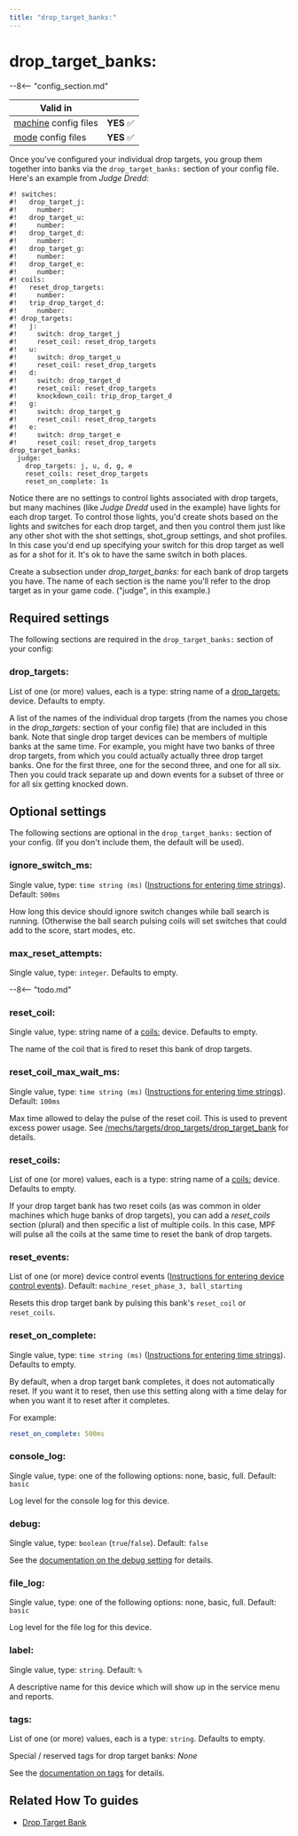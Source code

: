 ```yaml
---
title: "drop_target_banks:"
---
```


# drop_target_banks:


--8<-- "config_section.md"

| Valid in | |
|-----|:----:|
|[machine](instructions/machine_config.md) config files |**YES** :white_check_mark:|
|[mode](instructions/mode_config.md) config files|**YES** :white_check_mark:|

Once you've configured your individual drop targets, you group them
together into banks via the `drop_target_banks:` section of your config
file. Here's an example from *Judge Dredd*:

``` mpf-config
#! switches:
#!   drop_target_j:
#!     number:
#!   drop_target_u:
#!     number:
#!   drop_target_d:
#!     number:
#!   drop_target_g:
#!     number:
#!   drop_target_e:
#!     number:
#! coils:
#!   reset_drop_targets:
#!     number:
#!   trip_drop_target_d:
#!     number:
#! drop_targets:
#!   j:
#!     switch: drop_target_j
#!     reset_coil: reset_drop_targets
#!   u:
#!     switch: drop_target_u
#!     reset_coil: reset_drop_targets
#!   d:
#!     switch: drop_target_d
#!     reset_coil: reset_drop_targets
#!     knockdown_coil: trip_drop_target_d
#!   g:
#!     switch: drop_target_g
#!     reset_coil: reset_drop_targets
#!   e:
#!     switch: drop_target_e
#!     reset_coil: reset_drop_targets
drop_target_banks:
  judge:
    drop_targets: j, u, d, g, e
    reset_coils: reset_drop_targets
    reset_on_complete: 1s
```

Notice there are no settings to control lights associated with drop
targets, but many machines (like *Judge Dredd* used in the example) have
lights for each drop target. To control those lights, you'd create
shots based on the lights and switches for each drop target, and then
you control them just like any other shot with the shot settings,
shot_group settings, and shot profiles. In this case you'd end up
specifying your switch for this drop target as well as for a shot for
it. It's ok to have the same switch in both places.

Create a subsection under *drop_target_banks:* for each bank of drop
targets you have. The name of each section is the name you'll refer to
the drop target as in your game code. ("judge", in this example.)

## Required settings

The following sections are required in the `drop_target_banks:` section
of your config:

### drop_targets:

List of one (or more) values, each is a type: string name of a
[drop_targets:](drop_targets.md) device.
Defaults to empty.

A list of the names of the individual drop targets (from the names you
chose in the *drop_targets:* section of your config file) that are
included in this bank. Note that single drop target devices can be
members of multiple banks at the same time. For example, you might have
two banks of three drop targets, from which you could actually actually
three drop target banks. One for the first three, one for the second
three, and one for all six. Then you could track separate up and down
events for a subset of three or for all six getting knocked down.

## Optional settings

The following sections are optional in the `drop_target_banks:` section
of your config. (If you don't include them, the default will be used).

### ignore_switch_ms:

Single value, type: `time string (ms)`
([Instructions for entering time strings](instructions/time_strings.md)). Default: `500ms`

How long this device should ignore switch changes while ball search is
running. (Otherwise the ball search pulsing coils will set switches that
could add to the score, start modes, etc.

### max_reset_attempts:

Single value, type: `integer`. Defaults to empty.

--8<-- "todo.md"

### reset_coil:

Single value, type: string name of a [coils:](coils.md) device. Defaults to empty.

The name of the coil that is fired to reset this bank of drop targets.

### reset_coil_max_wait_ms:

Single value, type: `time string (ms)`
([Instructions for entering time strings](instructions/time_strings.md)). Default: `100ms`

Max time allowed to delay the pulse of the reset coil. This is used to
prevent excess power usage. See [/mechs/targets/drop_targets/drop_target_bank](psus.md) for
details.

### reset_coils:

List of one (or more) values, each is a type: string name of a
[coils:](coils.md) device. Defaults to empty.

If your drop target bank has two reset coils (as was common in older
machines which huge banks of drop targets), you can add a *reset_coils*
section (plural) and then specific a list of multiple coils. In this
case, MPF will pulse all the coils at the same time to reset the bank of
drop targets.

### reset_events:

List of one (or more) device control events
([Instructions for entering device control events](instructions/device_control_events.md)). Default: `machine_reset_phase_3, ball_starting`

Resets this drop target bank by pulsing this bank's `reset_coil` or
`reset_coils`.

### reset_on_complete:

Single value, type: `time string (ms)`
([Instructions for entering time strings](instructions/time_strings.md)). Defaults to empty.

By default, when a drop target bank completes, it does not automatically
reset. If you want it to reset, then use this setting along with a time
delay for when you want it to reset after it completes.

For example:

``` yaml
reset_on_complete: 500ms
```

### console_log:

Single value, type: one of the following options: none, basic, full.
Default: `basic`

Log level for the console log for this device.

### debug:

Single value, type: `boolean` (`true`/`false`). Default: `false`

See the
[documentation on the debug setting](instructions/debug.md) for details.

### file_log:

Single value, type: one of the following options: none, basic, full.
Default: `basic`

Log level for the file log for this device.

### label:

Single value, type: `string`. Default: `%`

A descriptive name for this device which will show up in the service
menu and reports.

### tags:

List of one (or more) values, each is a type: `string`. Defaults to
empty.

Special / reserved tags for drop target banks: *None*

See the
[documentation on tags](instructions/tags.md) for details.

## Related How To guides

* [Drop Target Bank](../mechs/targets/drop_targets/drop_target_bank.md)

